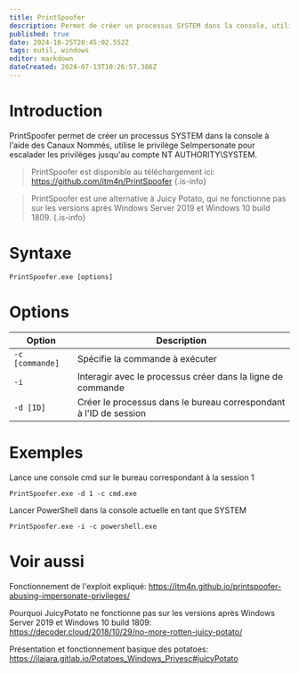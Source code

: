 ```yaml
---
title: PrintSpoofer
description: Permet de créer un processus SYSTEM dans la console, utilise le privilège SeImpersonate pour escalader les privilèges jusqu'au compte NT AUTHORITY\SYSTEM
published: true
date: 2024-10-25T20:45:02.552Z
tags: outil, windows
editor: markdown
dateCreated: 2024-07-13T10:26:57.386Z
---
```


# Introduction

PrintSpoofer permet de créer un processus SYSTEM dans la console à l'aide des Canaux Nommés, utilise le privilège SeImpersonate pour escalader les privilèges jusqu'au compte NT AUTHORITY\SYSTEM.

> PrintSpoofer est disponible au téléchargement ici: https://github.com/itm4n/PrintSpoofer
> {.is-info}

> PrintSpoofer est une alternative à Juicy Potato, qui ne fonctionne pas sur les versions après Windows Server 2019 et Windows 10 build 1809.
> {.is-info}

# Syntaxe

`PrintSpoofer.exe [options]`

# Options

| Option          | Description                                                       |
| --------------- | ----------------------------------------------------------------- |
| `-c [commande]` | Spécifie la commande à exécuter                                   |
| `-i`            | Interagir avec le processus créer dans la ligne de commande       |
| `-d [ID]`       | Créer le processus dans le bureau correspondant à l'ID de session |

# Exemples

Lance une console cmd sur le bureau correspondant à la session 1

`PrintSpoofer.exe -d 1 -c cmd.exe`

Lancer PowerShell dans la console actuelle en tant que SYSTEM

`PrintSpoofer.exe -i -c powershell.exe`

# Voir aussi

Fonctionnement de l'exploit expliqué:
https://itm4n.github.io/printspoofer-abusing-impersonate-privileges/

Pourquoi JuicyPotato ne fonctionne pas sur les versions après Windows Server 2019 et Windows 10 build 1809:
https://decoder.cloud/2018/10/29/no-more-rotten-juicy-potato/

Présentation et fonctionnement basique des potatoes:
https://jlajara.gitlab.io/Potatoes_Windows_Privesc#juicyPotato
